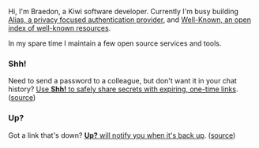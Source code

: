 Hi, I'm Braedon, a Kiwi software developer. Currently I'm busy building [Alias, a privacy focused authentication provider](https://projectalias.com), and [Well-Known, an open index of well-known resources](https://well-known.dev).

In my spare time I maintain a few open source services and tools.

### Shh!
Need to send a password to a colleague, but don't want it in your chat history? [Use **Shh!** to safely share secrets with expiring, one-time links](https://shh.resisty.com). ([source](https://github.com/braedon/shh))

### Up?
Got a link that's down? [**Up?** will notify you when it's back up](https://up.resisty.com). ([source](https://github.com/braedon/up))
